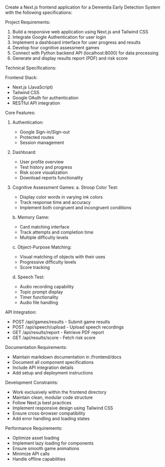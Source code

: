 Create a Next.js frontend application for a Dementia Early Detection System with the following specifications:

Project Requirements:

1. Build a responsive web application using Next.js and Tailwind CSS
2. Integrate Google Authentication for user login
3. Implement a dashboard interface for user progress and results
4. Develop four cognitive assessment games
5. Connect with Python backend API (localhost:8000) for data processing
6. Generate and display results report (PDF) and risk score

Technical Specifications:

Frontend Stack:

- Next.js (JavaScript)
- Tailwind CSS
- Google OAuth for authentication
- RESTful API integration

Core Features:

1. Authentication:

   - Google Sign-in/Sign-out
   - Protected routes
   - Session management

2. Dashboard:

   - User profile overview
   - Test history and progress
   - Risk score visualization
   - Download reports functionality

3. Cognitive Assessment Games:
   a. Stroop Color Test:

   - Display color words in varying ink colors
   - Track response time and accuracy
   - Implement both congruent and incongruent conditions

   b. Memory Game:

   - Card matching interface
   - Track attempts and completion time
   - Multiple difficulty levels

   c. Object-Purpose Matching:

   - Visual matching of objects with their uses
   - Progressive difficulty levels
   - Score tracking

   d. Speech Test:

   - Audio recording capability
   - Topic prompt display
   - Timer functionality
   - Audio file handling

API Integration:

- POST /api/games/results - Submit game results
- POST /api/speech/upload - Upload speech recordings
- GET /api/results/report - Retrieve PDF report
- GET /api/results/score - Fetch risk score

Documentation Requirements:

- Maintain markdown documentation in /frontend/docs
- Document all component specifications
- Include API integration details
- Add setup and deployment instructions

Development Constraints:

- Work exclusively within the frontend directory
- Maintain clean, modular code structure
- Follow Next.js best practices
- Implement responsive design using Tailwind CSS
- Ensure cross-browser compatibility
- Add error handling and loading states

Performance Requirements:

- Optimize asset loading
- Implement lazy loading for components
- Ensure smooth game animations
- Minimize API calls
- Handle offline capabilities
